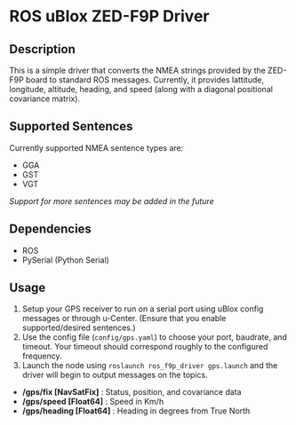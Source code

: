 # ROS uBlox ZED-F9P Driver

## Description
This is a simple driver that converts the NMEA strings provided by the ZED-F9P
board to standard ROS messages. Currently, it provides lattitude, longitude,
altitude, heading, and speed (along with a diagonal positional
covariance matrix).

## Supported Sentences
Currently supported NMEA sentence types are:
* GGA
* GST
* VGT

_Support for more sentences may be added in the future_

## Dependencies
* ROS
* PySerial (Python Serial)

## Usage
1. Setup your GPS receiver to run on a serial port using uBlox config messages
or through u-Center. (Ensure that you enable supported/desired sentences.)
2. Use the config file (`config/gps.yaml`) to choose your port, baudrate, and
timeout. Your timeout should correspond roughly to the configured frequency.
3. Launch the node using `roslaunch ros_f9p_driver gps.launch` and the
driver will begin to output messages on the topics.
  * **/gps/fix [NavSatFix]** : Status, position, and covariance data
  * **/gps/speed [Float64]** : Speed in Km/h
  * **/gps/heading [Float64]** : Heading in degrees from True North
